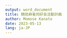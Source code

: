 ```yaml
---
output: word_document
title: 競技麻雀同好会活動計画
author: Momose Kanato
date: 2023-05-13
lang: ja-JP
---
```

